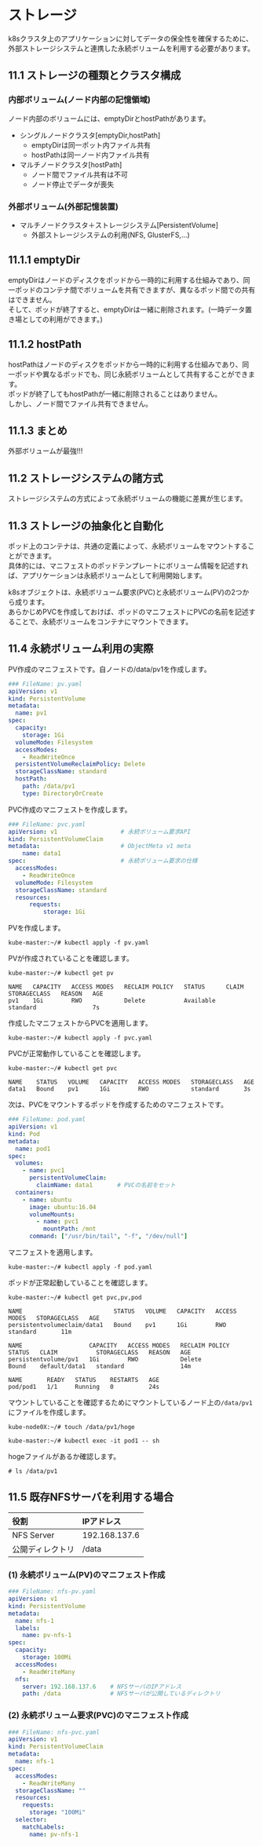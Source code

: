# ストレージ
k8sクラスタ上のアプリケーションに対してデータの保全性を確保するために、外部ストレージシステムと連携した永続ボリュームを利用する必要があります。
## 11.1 ストレージの種類とクラスタ構成
### 内部ボリューム(ノード内部の記憶領域)
ノード内部のボリュームには、emptyDirとhostPathがあります。

- シングルノードクラスタ\[emptyDir,hostPath\]
    - emptyDirは同一ポット内ファイル共有
    - hostPathは同一ノード内ファイル共有
- マルチノードクラスタ\[hostPath\]
    - ノード間でファイル共有は不可
    - ノード停止でデータが喪失

### 外部ボリューム(外部記憶装置)
- マルチノードクラスタ＋ストレージシステム\[PersistentVolume\]
    - 外部ストレージシステムの利用(NFS, GlusterFS,...)

## 11.1.1 emptyDir
emptyDirはノードのディスクをポッドから一時的に利用する仕組みであり、同一ポッドのコンテナ間でボリュームを共有できますが、異なるポッド間での共有はできません。  
そして、ポッドが終了すると、emptyDirは一緒に削除されます。(一時データ置き場としての利用ができます。)
## 11.1.2 hostPath
hostPathはノードのディスクをポッドから一時的に利用する仕組みであり、同一ポッドや異なるポッドでも、同じ永続ボリュームとして共有することができます。  
ポッドが終了してもhostPathが一緒に削除されることはありません。  
しかし、ノード間でファイル共有できません。

## 11.1.3 まとめ
外部ボリュームが最強!!!

## 11.2 ストレージシステムの諸方式
ストレージシステムの方式によって永続ボリュームの機能に差異が生じます。
## 11.3 ストレージの抽象化と自動化
ポッド上のコンテナは、共通の定義によって、永続ボリュームをマウントすることができます。  
具体的には、マニフェストのポッドテンプレートにボリューム情報を記述すれば、アプリケーションは永続ボリュームとして利用開始します。
  
k8sオブジェクトは、永続ボリューム要求(PVC)と永続ボリューム(PV)の2つから成ります。  
あらかじめPVCを作成しておけば、ポッドのマニフェストにPVCの名前を記述することで、永続ボリュームをコンテナにマウントできます。
## 11.4 永続ボリューム利用の実際
PV作成のマニフェストです。自ノードの/data/pv1を作成します。
```yaml
### FileName: pv.yaml
apiVersion: v1
kind: PersistentVolume
metadata:
  name: pv1
spec:
  capacity:
    storage: 1Gi
  volumeMode: Filesystem
  accessModes:
    - ReadWriteOnce
  persistentVolumeReclaimPolicy: Delete
  storageClassName: standard
  hostPath:
    path: /data/pv1
    type: DirectoryOrCreate
```
PVC作成のマニフェストを作成します。
```yaml
### FileName: pvc.yaml
apiVersion: v1                  # 永続ボリューム要求API
kind: PersistentVolumeClaim
metadata:                       # ObjectMeta v1 meta
    name: data1
spec:                           # 永続ボリューム要求の仕様
  accessModes:
    - ReadWriteOnce
  volumeMode: Filesystem
  storageClassName: standard
  resources:
      requests:
          storage: 1Gi
```
PVを作成します。
```
kube-master:~/# kubectl apply -f pv.yaml
```
PVが作成されていることを確認します。
```
kube-master:~/# kubectl get pv
```
```
NAME   CAPACITY   ACCESS MODES   RECLAIM POLICY   STATUS      CLAIM   STORAGECLASS   REASON   AGE
pv1    1Gi        RWO            Delete           Available           standard                7s
```
作成したマニフェストからPVCを適用します。
```
kube-master:~/# kubectl apply -f pvc.yaml
```
PVCが正常動作していることを確認します。
```
kube-master:~/# kubectl get pvc
```
```
NAME    STATUS   VOLUME   CAPACITY   ACCESS MODES   STORAGECLASS   AGE
data1   Bound    pv1      1Gi        RWO            standard       3s
```
次は、PVCをマウントするポッドを作成するためのマニフェストです。
```yaml
### FileName: pod.yaml
apiVersion: v1
kind: Pod
metadata:
  name: pod1
spec:
  volumes:
    - name: pvc1
      persistentVolumeClaim:
        claimName: data1       # PVCの名前をセット
  containers:
    - name: ubuntu
      image: ubuntu:16.04
      volumeMounts:
        - name: pvc1
          mountPath: /mnt
      command: ["/usr/bin/tail", "-f", "/dev/null"]
```
マニフェストを適用します。
```
kube-master:~/# kubectl apply -f pod.yaml
```
ポッドが正常起動していることを確認します。
```
kube-master:~/# kubectl get pvc,pv,pod
```
```
NAME                          STATUS   VOLUME   CAPACITY   ACCESS MODES   STORAGECLASS   AGE
persistentvolumeclaim/data1   Bound    pv1      1Gi        RWO            standard       11m

NAME                   CAPACITY   ACCESS MODES   RECLAIM POLICY   STATUS   CLAIM           STORAGECLASS   REASON   AGE
persistentvolume/pv1   1Gi        RWO            Delete           Bound    default/data1   standard                14m

NAME       READY   STATUS    RESTARTS   AGE
pod/pod1   1/1     Running   0          24s
```
マウントしていることを確認するためにマウントしているノード上の`/data/pv1`にファイルを作成します。
```
kube-node0X:~/# touch /data/pv1/hoge
```
```
kube-master:~/# kubectl exec -it pod1 -- sh
```
hogeファイルがあるか確認します。
```
# ls /data/pv1
```
## 11.5 既存NFSサーバを利用する場合
|役割|IPアドレス|
|:---|:---|
|NFS Server|192.168.137.6|
|公開ディレクトリ|/data|

### (1) 永続ボリューム(PV)のマニフェスト作成
```yaml
### FileName: nfs-pv.yaml
apiVersion: v1
kind: PersistentVolume
metadata:
  name: nfs-1
  labels:
    name: pv-nfs-1
spec:
  capacity:
    storage: 100Mi
  accessModes:
    - ReadWriteMany
  nfs:
    server: 192.168.137.6    # NFSサーバのIPアドレス
    path: /data              # NFSサーバが公開しているディレクトリ
```
### (2) 永続ボリューム要求(PVC)のマニフェスト作成
```yaml
### FileName: nfs-pvc.yaml
apiVersion: v1
kind: PersistentVolumeClaim
metadata:
  name: nfs-1
spec:
  accessModes:
    - ReadWriteMany
  storageClassName: ""
  resources:
    requests:
      storage: "100Mi"
  selector:
    matchLabels:
      name: pv-nfs-1
```
